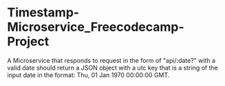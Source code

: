 # Timestamp-Microservice_Freecodecamp-Project
A Microservice that responds to request in the form of "api/:date?" with a valid date should return a JSON object with a utc key that is a string of the input date in the format: Thu, 01 Jan 1970 00:00:00 GMT.
